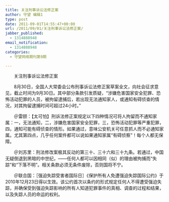 ```yaml
---
title: 关注刑事诉讼法修正案
author: 守望 编辑1
type: post
date: 2011-09-01T14:55:47+00:00
url: /2011/09/01/关注刑事诉讼法修正案/
jabber_published:
  - 1314888948
email_notification:
  - 1314888948
categories:
  - 守望网络期刊第9期

---
```

       关注刑事诉讼法修正案

       8月30日，全国人大常委会公布刑事诉讼法修正案草案全文，向社会征求意见，截止时间为9月30日。其中部分条款引发质疑，“涉嫌危害国家安全犯罪、恐怖活动犯罪的人员，被拘留逮捕后，若出现无法通知家人，或通知有碍侦查的情况，对其拘留逮捕时间可超过24小时。”<!--more-->

       ＠雷颐：【太可怕】刑诉法修正案规定以下四种情况可将人拘留而不通知家属：一，无法通知，二，涉嫌危害国家安全犯罪，三，恐怖活动犯罪等严重犯罪，四，通知可能有碍侦查的情形。如果通过，意味公安机关可任意抓人而不必通知家属。尤其第四点，几乎任何案件都可以说如果通知家属“有碍侦察”！每个人都无保障。

       ＠刘苏里：刑法修改案极其反动的第三十、三十六和三十九条。若通过，中国无疑倒退到黑暗的中世纪，——任何人都可以因相同（似）的理由被拘捕而“失踪”和“下落不明”。相关条款必须无条件废除，否则国将不宁。

       ＠联合国：［强迫失踪受害者国际日］《保护所有人免遭强迫失踪国际公约》于2010年12月23日得以生效。该公约首次以条约的形式规定任何人不得遭受强迫失踪，并确保受到强迫失踪影响的所有人知道犯罪事件的真相、调查的过程和结果，以及失踪人员的命运的权利。